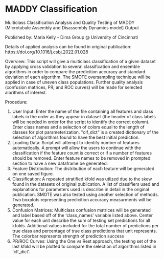 # MADDY Classification

Multiclass Classification Analysis and Quality Testing of MADDY (Microtubule Assembly and Disassembly Dynamics model) Output

Published by: Maria Kelly - Dima Group @ University of Cincinnati

Details of applied analysis can be found in original publication: https://doi.org/10.1016/j.csbj.2022.01.028

Overview: 
This script will give a multiclass classification of a given dataset by applying cross validation to several classification and ensemble algorithms in order to compare the predicition accuracy and standard deviation of each algorithm.  The SMOTE oversampling technique will be applied in case of uneven class populations. Further quality analysis (confusion matrices, PR, and ROC curves) will be made for selected alorithms of interest.

Procedure:
  1) User Input: Enter the name of the file containing all features and class labels in the order as they appear in dataset (the header of class labels will be needed in order for the script to identify the correct column).  Enter class names and a selection of colors equal to the length of classes for plot parameterization. "clf_dict" is a created dictionary of the selection of algorithms found to have the best initial prediction.
  2) Loading Data: Script will attempt to identify number of features automatically. A prompt will allow the users to continue with the classification if the feature count is correct or if a number of features should be removed.  Enter feature names to be removed in prompted section to have a new dataframe be generated.
  3) Feature Distribution: The distribution of each feature will be generated on one saved figure.
  4) Classification: A repeated stratified kfold was utlized due to the skew found in the datasets of original publication. A list of classifiers used and explanations for parameters used is describe in detail in the original publication. SMOTE was also tested using another selection of methods.  Two boxplots representing predicition accuracy measurments will be generated.
  5) Confusion Matrices: Multiclass confusion matrices will be generated and label based off of the 'class_names' variable listed above. Center value for each unit describe the sum of testing set predictions for all kfolds. Additional values included for the total number of predictions per true class and percentage of true class predictions that unit represents. The colorbar represents strength of prediction success
  6) PR/ROC Curves: Using the One vs Rest approach, the testing set of the last kfold will be plotted to compare the selection of algorithms listed in 'clf_dict'.

